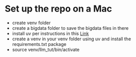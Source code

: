 # Set up the repo on a Mac
- create venv folder
- create a bigdata folder to save the bigdata files in there
- install uv per instructions in this [Link](https://medium.com/python-in-plain-english/uv-the-blazingly-fast-python-package-manager-revolutionizing-python-development-6ddca151f29a)
- create a venv in your venv folder using uv and install the requirements.txt package  
- source venv/llm_tut/bin/activate

